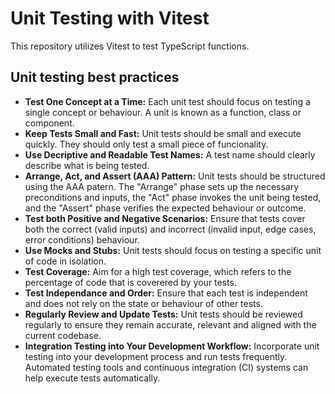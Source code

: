 # Unit Testing with Vitest

This repository utilizes Vitest to test TypeScript functions.

## Unit testing best practices
- **Test One Concept at a Time:** Each unit test should focus on testing a single concept or behaviour. A unit is known as a function, class or component.
- **Keep Tests Small and Fast:** Unit tests should be small and execute quickly. They should only test a small piece of funcionality.
- **Use Decriptive and Readable Test Names:** A test name should clearly describe what is being tested.
- **Arrange, Act, and Assert (AAA) Pattern:** Unit tests should be structured using the AAA patern. The "Arrange" phase sets up the necessary preconditions and inputs, the "Act" phase invokes the unit being tested, and the "Assert" phase verifies the expected behaviour or outcome.
- **Test both Positive and Negative Scenarios:** Ensure that tests cover both the correct (valid inputs) and incorrect (invalid input, edge cases, error conditions) behaviour. 
- **Use Mocks and Stubs:** Unit tests should focus on testing a specific unit of code in isolation.
- **Test Coverage:** Aim for a high test coverage, which refers to the percentage of code that is coverered by your tests.
- **Test Independance and Order:** Ensure that each test is independent and does not rely on the state or behaviour of other tests.
- **Regularly Review and Update Tests:** Unit tests should be reviewed regularly to ensure they remain accurate, relevant and aligned with the current codebase.
- **Integration Testing into Your Development Workflow:** Incorporate unit testing into your development process and run tests frequently. Automated testing tools and continuous integration (CI) systems can help execute tests automatically.
